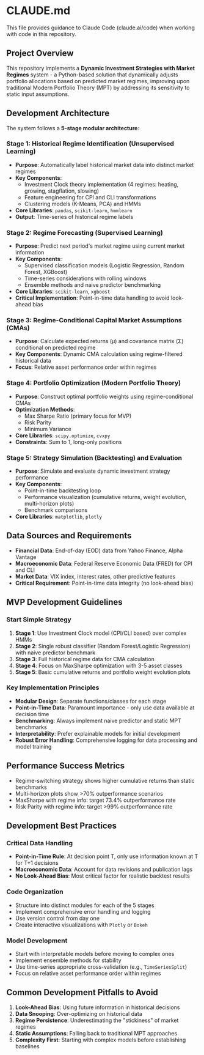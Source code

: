 # CLAUDE.md

This file provides guidance to Claude Code (claude.ai/code) when working with code in this repository.

## Project Overview

This repository implements a **Dynamic Investment Strategies with Market Regimes** system - a Python-based solution that dynamically adjusts portfolio allocations based on predicted market regimes, improving upon traditional Modern Portfolio Theory (MPT) by addressing its sensitivity to static input assumptions.

## Development Architecture

The system follows a **5-stage modular architecture**:

### Stage 1: Historical Regime Identification (Unsupervised Learning)
- **Purpose**: Automatically label historical market data into distinct market regimes
- **Key Components**: 
  - Investment Clock theory implementation (4 regimes: heating, growing, stagflation, slowing)
  - Feature engineering for CPI and CLI transformations
  - Clustering models (K-Means, PCA) and HMMs
- **Core Libraries**: `pandas`, `scikit-learn`, `hmmlearn`
- **Output**: Time-series of historical regime labels

### Stage 2: Regime Forecasting (Supervised Learning)
- **Purpose**: Predict next period's market regime using current market information
- **Key Components**:
  - Supervised classification models (Logistic Regression, Random Forest, XGBoost)
  - Time-series considerations with rolling windows
  - Ensemble methods and naive predictor benchmarking
- **Core Libraries**: `scikit-learn`, `xgboost`
- **Critical Implementation**: Point-in-time data handling to avoid look-ahead bias

### Stage 3: Regime-Conditional Capital Market Assumptions (CMAs)
- **Purpose**: Calculate expected returns (μ) and covariance matrix (Σ) conditional on predicted regime
- **Key Components**: Dynamic CMA calculation using regime-filtered historical data
- **Focus**: Relative asset performance order within regimes

### Stage 4: Portfolio Optimization (Modern Portfolio Theory)
- **Purpose**: Construct optimal portfolio weights using regime-conditional CMAs
- **Optimization Methods**: 
  - Max Sharpe Ratio (primary focus for MVP)
  - Risk Parity
  - Minimum Variance
- **Core Libraries**: `scipy.optimize`, `cvxpy`
- **Constraints**: Sum to 1, long-only positions

### Stage 5: Strategy Simulation (Backtesting) and Evaluation
- **Purpose**: Simulate and evaluate dynamic investment strategy performance
- **Key Components**:
  - Point-in-time backtesting loop
  - Performance visualization (cumulative returns, weight evolution, multi-horizon plots)
  - Benchmark comparisons
- **Core Libraries**: `matplotlib`, `plotly`

## Data Sources and Requirements

- **Financial Data**: End-of-day (EOD) data from Yahoo Finance, Alpha Vantage
- **Macroeconomic Data**: Federal Reserve Economic Data (FRED) for CPI and CLI
- **Market Data**: VIX index, interest rates, other predictive features
- **Critical Requirement**: Point-in-time data integrity (no look-ahead bias)

## MVP Development Guidelines

### Start Simple Strategy
1. **Stage 1**: Use Investment Clock model (CPI/CLI based) over complex HMMs
2. **Stage 2**: Single robust classifier (Random Forest/Logistic Regression) with naive predictor benchmark
3. **Stage 3**: Full historical regime data for CMA calculation
4. **Stage 4**: Focus on MaxSharpe optimization with 3-5 asset classes
5. **Stage 5**: Basic cumulative returns and portfolio weight evolution plots

### Key Implementation Principles
- **Modular Design**: Separate functions/classes for each stage
- **Point-in-Time Data**: Paramount importance - only use data available at decision time
- **Benchmarking**: Always implement naive predictor and static MPT benchmarks
- **Interpretability**: Prefer explainable models for initial development
- **Robust Error Handling**: Comprehensive logging for data processing and model training

## Performance Success Metrics

- Regime-switching strategy shows higher cumulative returns than static benchmarks
- Multi-horizon plots show >70% outperformance scenarios
- MaxSharpe with regime info: target 73.4% outperformance rate
- Risk Parity with regime info: target >99% outperformance rate

## Development Best Practices

### Critical Data Handling
- **Point-in-Time Rule**: At decision point T, only use information known at T for T+1 decisions
- **Macroeconomic Data**: Account for data revisions and publication lags
- **No Look-Ahead Bias**: Most critical factor for realistic backtest results

### Code Organization
- Structure into distinct modules for each of the 5 stages
- Implement comprehensive error handling and logging
- Use version control from day one
- Create interactive visualizations with `Plotly` or `Bokeh`

### Model Development
- Start with interpretable models before moving to complex ones
- Implement ensemble methods for stability
- Use time-series appropriate cross-validation (e.g., `TimeSeriesSplit`)
- Focus on relative asset performance order within regimes

## Common Development Pitfalls to Avoid

1. **Look-Ahead Bias**: Using future information in historical decisions
2. **Data Snooping**: Over-optimizing on historical data
3. **Regime Persistence**: Underestimating the "stickiness" of market regimes
4. **Static Assumptions**: Falling back to traditional MPT approaches
5. **Complexity First**: Starting with complex models before establishing baselines